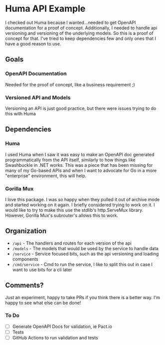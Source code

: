 # Huma API Example

I checked out Huma because I wanted...needed to get OpenAPI documentation for a proof of concept.  Additionally,
I needed to handle api versioning and versioning of the underlying models.  So this is a proof of concept for that. I've
tried to keep dependencies few and only ones that I have a good reason to use. 


## Goals
### OpenAPI Documentation
Needed for the proof of concept, like a business requirement ;) 

### Versioned API and Models
Versioning an API is just good practice, but there were issues trying to do this with Huma

## Dependencies
### Huma
I used Huma when I saw it was easy to make an OpenAPI doc generated programmatically from the API itself, similarly to 
how things like Swashbuckle in .NET works.  This was a piece that has been missing for many of my Go-based APIs and 
when I want to advocate for Go in a more "enterprise" environment, this will help. 

### Gorilla Mux
I love this package. I was so happy when they pulled it out of archive mode and started working on it again. I briefly 
considered trying to work on it. I would like to try to make this use the stdlib's http.ServeMux library. However, Gorilla Mux's
subrouter's allows this to work. 

## Organization
- `/api` - The handlers and routes for each version of the api
- `/models` - The models that would be used by the service to handle data
- `/service` - Service focused bits, such as the api versioning and loading components
- `/cmd/service` - Cmd to run the service, I like to split this out in case I want to use bits for a cli later

## Comments?
Just an experiment, happy to take PRs if you think there is a better way. I'm happy to see what else can be done!

### To Do
- [ ] Generate OpenAPI Docs for validation, ie Pact.io
- [ ] Tests
- [ ] GitHub Actions to run validation and tests